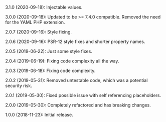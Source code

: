 3.1.0 (2020-09-18): Injectable values.

3.0.0 (2020-09-18): Updated to be >= 7.4.0 compatible. Removed the need for the YAML PHP extension.

2.0.7 (2020-09-16): Style fixing. 

2.0.6 (2020-09-16): PSR-12 style fixes and shorter property names.

2.0.5 (2019-06-22): Just some style fixes.

2.0.4 (2019-06-19): Fixing code complexity all the way.

2.0.3 (2019-06-18): Fixing code complexity.

2.0.2 (2019-05-31): Removed untestable code, which was a potential security risk.

2.0.1 (2019-05-30): Fixed possible issue with self referencing placeholders.

2.0.0 (2019-05-30): Completely refactored and has breaking changes.

1.0.0 (2018-11-23): Initial release.
